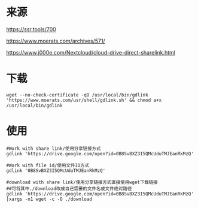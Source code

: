 # 来源

https://ssr.tools/700

https://www.moerats.com/archives/571/

https://www.j000e.com/Nextcloud/cloud-drive-direct-sharelink.html

# 下载
```
wget --no-check-certificate -qO /usr/local/bin/gdlink 'https://www.moerats.com/usr/shell/gdlink.sh' && chmod a+x /usr/local/bin/gdlink
```
# 使用
```
#Work with share link/使用分享链接方式
gdlink 'https://drive.google.com/open?id=0B8SvBXZ3I5QMcUduTMJEanRkMzQ'

#Work with file id/使用文件ID方式
gdlink '0B8SvBXZ3I5QMcUduTMJEanRkMzQ'

#download with share link/使用分享链接方式直接使用wget下载链接
##可将其中./download改成自己需要的文件名或文件绝对路径
gdlink 'https://drive.google.com/open?id=0B8SvBXZ3I5QMcUduTMJEanRkMzQ' |xargs -n1 wget -c -O ./download
```